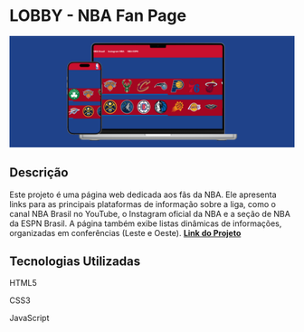 # LOBBY - NBA Fan Page
![Desing da pagina](./assets/design-page.png)
## Descrição

Este projeto é uma página web dedicada aos fãs da NBA. Ele apresenta links para as principais plataformas de informação sobre a liga, como o canal NBA Brasil no YouTube, o Instagram oficial da NBA e a seção de NBA da ESPN Brasil. A página também exibe listas dinâmicas de informações, organizadas em conferências (Leste e Oeste). **[Link do Projeto](https://davirrocha.github.io/teams-NBA/)**

## Tecnologias Utilizadas

HTML5

CSS3

JavaScript